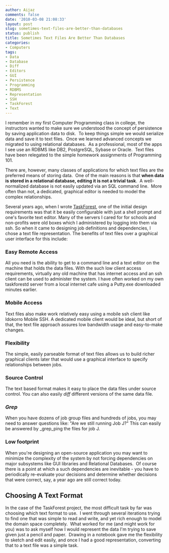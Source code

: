 ```yaml
---
author: Aijaz
comments: false
date: '2010-03-08 21:08:33'
layout: post
slug: sometimes-text-files-are-better-than-databases
status: publish
title: Sometimes Text Files Are Better Than Databases
categories:
- Computers
tags:
- Data
- Database
- Diff
- Editors
- GUI
- Persistence
- Programming
- RDBMS
- Representation
- SSH
- TaskForest
- Text
---
```


<!-- ai l /wp/File.png /wp/File.png 108 136 A File -->
I remember in my first
Computer Programming class in college, the instructors wanted to make sure we
understood the concept of persistence by saving application data to disk.  To
keep things simple we would serialize data and save it to text files.  Once we
learned advanced concepts we migrated to using relational databases.  As a
professional, most of the apps I see use an RDBMS like DB2, PostgreSQL, Sybase
or Oracle.  Text files have been relegated to the simple homework assignments
of Programming 101.

There are, however, many classes of applications for which text files are the
preferred means of storing data.  One of the main reasons is that **when data
is stored in a relational database, editing it is not a trivial task**.  A
well-normalized database is not easily updated via an SQL command line.  More
often than not, a dedicated, graphical editor is needed to model the complex
relationships.
<!--more-->

Several years ago, when I wrote [TaskForest](http://www.taskforest.com/), one
of the initial design requirements was that it be easily configurable with
just a shell prompt and one's favorite text editor. Many of the servers I
cared for for schools and non-profits were old boxes which I administered by
logging into them via ssh. So when it came to designing job definitions and
dependencies, I chose a text file representation. The benefits of text files
over a graphical user interface for this include:

### Easy Remote Access

All you need is the ability to get to a command line and a text editor on the machine that holds the data files. With the such low client access requirements, virtually any old machine that has internet access and an ssh client can be used to administer the system. I have often worked on my own taskforestd server from a local internet cafe using a Putty.exe downloaded minutes earlier.

### Mobile Access

Text files also make work relatively easy using a mobile ssh client like Idokorro Mobile SSH. A dedicated mobile client would be ideal, but short of that, the text file approach assures low bandwidth usage and easy-to-make changes.

### Flexibility

 The simple, easily parseable format of text files allows us to build richer graphical clients later that would use a graphical interface to specify relationships between jobs.

### Source Control

The text based format makes it easy to place the data files under source control. You can also easily _diff_ different versions of the same data file.

### _Grep_

When you have dozens of job group files and hundreds of jobs, you may need to answer questions like: "Are we still running Job J?" This can easily be answered by _grep_ping the files for job J.

### Low footprint

When you're designing an open-source application you may want to minimize the complexity of the system by not forcing dependencies on major subsystems like GUI libraries and Relational Databases.  Of course there is a point at which a such dependencies are inevitable - you have to periodically re-evaluate your decisions and determine whether decisions that were correct, say, a year ago are still correct today.

## Choosing A Text Format

In the case of the TaskForest project, the most difficult task by far was
choosing which text format to use.  I went through several iterations trying
to find one that was simple to read and write, and yet rich enough to model
the domain space completely.  What worked for me (and might work for you) was
to ask myself how I would represent the data I'm trying to save given just a
pencil and paper.  Drawing in a notebook gave me the flexibility to sketch and
edit easily, and once I had a good representation, converting that to a text
file was a simple task.
